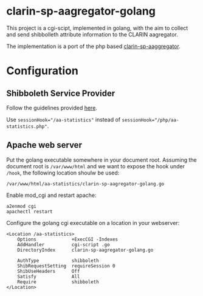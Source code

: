 # clarin-sp-aagregator-golang
This project is a cgi-scipt, implemented in golang, with the aim to collect and send shibbolleth attribute information to the CLARIN aagregator.

The implementation is a port of the php based [clarin-sp-aaggregator](https://github.com/ufal/clarin-sp-aaggregator).

# Configuration

## Shibboleth Service Provider
Follow the guidelines provided [here](https://github.com/ufal/clarin-sp-aaggregator#shibboleth2xml).

Use `sessionHook="/aa-statistics"` instead of `sessionHook="/php/aa-statistics.php"`.

## Apache web server

Put the golang executable somewhere in your document root. Assuming the document root is `/var/www/html` and we want to expose the hook under `/hook`, the following location shoulw be used:

```
/var/www/html/aa-statistics/clarin-sp-aagregator-golang.go
```

Enable mod_cgi and restart apache:

```
a2enmod cgi
apachectl restart
```

Configure the golang cgi executable on a location in your webserver:

```
<Location /aa-statistics>
	Options				+ExecCGI -Indexes
	AddHandler			cgi-script .go
	DirectoryIndex		clarin-sp-aagregator-golang.go

	AuthType            shibboleth
	ShibRequestSetting  requireSession 0	
	ShibUseHeaders      Off
	Satisfy             All
	Require             shibboleth
</Location>
```